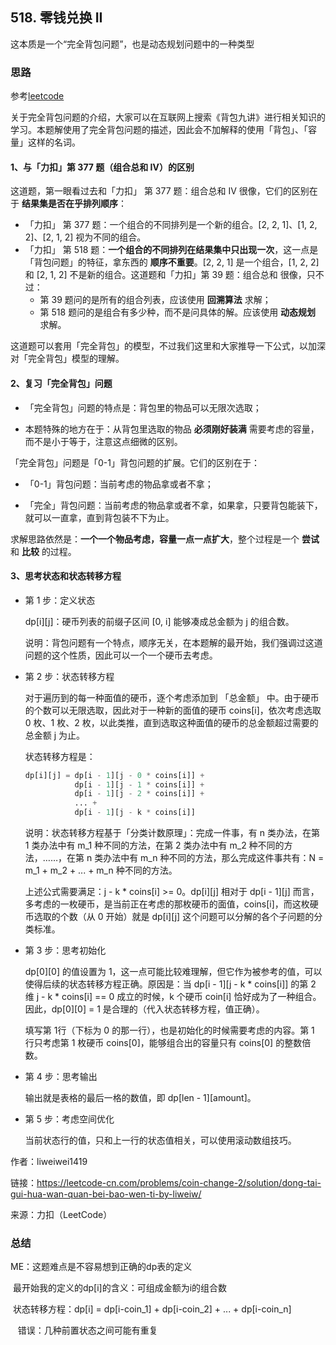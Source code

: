 ## 518. 零钱兑换 II

这本质是一个“完全背包问题”，也是动态规划问题中的一种类型

### 思路

参考[leetcode](https://leetcode-cn.com/problems/coin-change-2/solution/dong-tai-gui-hua-wan-quan-bei-bao-wen-ti-by-liweiw/)

关于完全背包问题的介绍，大家可以在互联网上搜索《背包九讲》进行相关知识的学习。本题解使用了完全背包问题的描述，因此会不加解释的使用「背包」、「容量」这样的名词。

#### 1、与「力扣」第 377 题（组合总和 Ⅳ）的区别

这道题，第一眼看过去和「力扣」 第 377 题：组合总和 Ⅳ 很像，它们的区别在于 **结果集是否在乎排列顺序**：

* 「力扣」 第 377 题：一个组合的不同排列是一个新的组合。[2, 2, 1]、[1, 2, 2]、[2, 1, 2] 视为不同的组合。
* 「力扣」 第 518 题：**一个组合的不同排列在结果集中只出现一次**，这一点是「背包问题」的特征，拿东西的 **顺序不重要**。[2, 2, 1] 是一个组合，[1, 2, 2] 和 [2, 1, 2] 不是新的组合。这道题和「力扣」第 39 题：组合总和 很像，只不过：
  * 第 39 题问的是所有的组合列表，应该使用 **回溯算法** 求解；
  * 第 518 题问的是组合有多少种，而不是问具体的解。应该使用 **动态规划** 求解。

这道题可以套用「完全背包」的模型，不过我们这里和大家推导一下公式，以加深对「完全背包」模型的理解。

#### 2、复习「完全背包」问题

* 「完全背包」问题的特点是：背包里的物品可以无限次选取；

* 本题特殊的地方在于：从背包里选取的物品 **必须刚好装满** 需要考虑的容量，而不是小于等于，注意这点细微的区别。

「完全背包」问题是「0-1」背包问题的扩展。它们的区别在于：
* 「0-1」背包问题：当前考虑的物品拿或者不拿；

* 「完全」背包问题：当前考虑的物品拿或者不拿，如果拿，只要背包能装下，就可以一直拿，直到背包装不下为止。

求解思路依然是：**一个一个物品考虑，容量一点一点扩大**，整个过程是一个 **尝试** 和 **比较** 的过程。

#### 3、思考状态和状态转移方程
* 第 1 步：定义状态
  
  dp\[i][j]：硬币列表的前缀子区间 [0, i] 能够凑成总金额为 j 的组合数。
  
  说明：背包问题有一个特点，顺序无关，在本题解的最开始，我们强调过这道问题的这个性质，因此可以一个一个硬币去考虑。
  
* 第 2 步：状态转移方程

  对于遍历到的每一种面值的硬币，逐个考虑添加到 「总金额」 中。由于硬币的个数可以无限选取，因此对于一种新的面值的硬币 coins[i]，依次考虑选取 0 枚、1 枚、2 枚，以此类推，直到选取这种面值的硬币的总金额超过需要的总金额 j 为止。

  状态转移方程是：

  ```python
  dp[i][j] = dp[i - 1][j - 0 * coins[i]] + 
             dp[i - 1][j - 1 * coins[i]] +
             dp[i - 1][j - 2 * coins[i]] + 
             ... + 
             dp[i - 1][j - k * coins[i]]
  
  ```
  
  说明：状态转移方程基于「分类计数原理」：完成一件事，有 n 类办法，在第 1 类办法中有 m_1 种不同的方法，在第 2 类办法中有 m_2 种不同的方法，……，在第 n 类办法中有 m_n
  种不同的方法，那么完成这件事共有：N = m_1 + m_2 + ... + m_n 种不同的方法。
  
  上述公式需要满足：j - k * coins[i] >= 0。dp\[i][j] 相对于 dp\[i - 1][j] 而言，多考虑的一枚硬币，是当前正在考虑的那枚硬币的面值，coins[i]，而这枚硬币选取的个数（从 0 开始）就是 dp\[i][j] 这个问题可以分解的各个子问题的分类标准。
  
* 第 3 步：思考初始化

  dp\[0][0] 的值设置为 1，这一点可能比较难理解，但它作为被参考的值，可以使得后续的状态转移方程正确。原因是：当 dp\[i - 1][j - k * coins[i]] 的第 2 维 j - k * coins[i] == 0 成立的时候，k 个硬币 coin[i] 恰好成为了一种组合。因此，dp\[0][0] = 1 是合理的（代入状态转移方程，值正确）。

  填写第 1行（下标为 0 的那一行），也是初始化的时候需要考虑的内容。第 1 行只考虑第 1 枚硬币 coins[0]，能够组合出的容量只有 coins[0] 的整数倍数。

* 第 4 步：思考输出

  输出就是表格的最后一格的数值，即 dp\[len - 1][amount]。

* 第 5 步：考虑空间优化

  当前状态行的值，只和上一行的状态值相关，可以使用滚动数组技巧。

  

作者：liweiwei1419

链接：https://leetcode-cn.com/problems/coin-change-2/solution/dong-tai-gui-hua-wan-quan-bei-bao-wen-ti-by-liweiw/

来源：力扣（LeetCode）



### 总结

ME：这题难点是不容易想到正确的dp表的定义

​	     最开始我的定义的dp[i]的含义：可组成金额为i的组合数

​         状态转移方程：dp[i] = dp[i-coin_1] + dp[i-coin_2] + ... + dp[i-coin_n]

​		  错误：几种前置状态之间可能有重复